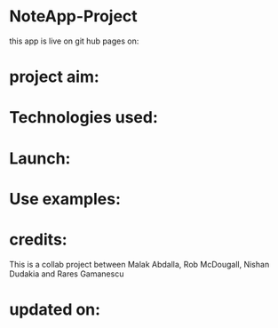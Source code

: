 # NoteApp-Project

this app is live on git hub pages on:

# project aim:

# Technologies used:

# Launch:

# Use examples:

# credits:

This is a collab project between Malak Abdalla, Rob McDougall, Nishan Dudakia and Rares Gamanescu

# updated on:
